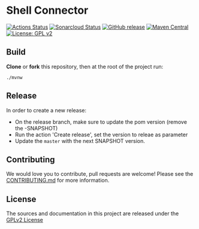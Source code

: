 # Shell Connector

[![Actions Status](https://github.com/bonitasoft/bonita-connector-shell-script/workflows/Build/badge.svg)](https://github.com/bonitasoft/bonita-connector-shell-script/actions?query=workflow%3ABuild)
[![Sonarcloud Status](https://sonarcloud.io/api/project_badges/measure?project=bonitasoft_bonita-connector-shell-script&metric=alert_status)](https://sonarcloud.io/dashboard?id=bonitasoft_bonita-connector-shell-script)
[![GitHub release](https://img.shields.io/github/v/release/bonitasoft/bonita-connector-shell-script?color=blue&label=Release)](https://github.com/bonitasoft/bonita-connector-shell-script/releases)
[![Maven Central](https://img.shields.io/maven-central/v/org.bonitasoft.connectors/bonita-connector-shell-script.svg?label=Maven%20Central&color=orange)](https://search.maven.org/search?q=g:%22org.bonitasoft.connectors%22%20AND%20a:%22bonita-connector-shell-script%22)
[![License: GPL v2](https://img.shields.io/badge/License-GPL%20v2-yellow.svg)](https://www.gnu.org/licenses/old-licenses/gpl-2.0.en.html)

## Build

__Clone__ or __fork__ this repository, then at the root of the project run:

`./mvnw`

## Release

In order to create a new release:
- On the release branch, make sure to update the pom version (remove the -SNAPSHOT)
- Run the action 'Create release', set the version to releae as parameter
- Update the `master` with the next SNAPSHOT version.

## Contributing

We would love you to contribute, pull requests are welcome! Please see the [CONTRIBUTING.md](CONTRIBUTING.md) for more information.

## License

The sources and documentation in this project are released under the [GPLv2 License](LICENSE)
